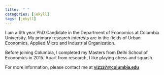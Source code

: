 ```yaml
---
title:  " "
categories: [jekyll]
tags: [jekyll]
---
```

I am a 6th year PhD Candidate in the Department of Economics at Columbia University. My primary research interests are in the fields of Urban Economics, Applied Micro and Industrial Organization.

Before joining Columbia, I completed my Masters from Delhi School of Economics in 2015. Apart from research, I like playing chess and squash. 

For more information, please contact me at <a href="mailto:{{ site.author.email }}" title="Email {{ site.author.email }}" target="_blank"><b><font face="Arial" color="#cc0e0e">vi2137@columbia.edu</font></b></a>

